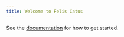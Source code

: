 ```yaml
---
title: Welcome to Felis Catus
---
```


See the [documentation](https://felis.rtfd.io) for how to get started.

